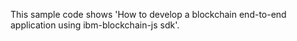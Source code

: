 This sample code shows 'How to develop a blockchain end-to-end application using ibm-blockchain-js sdk'.

